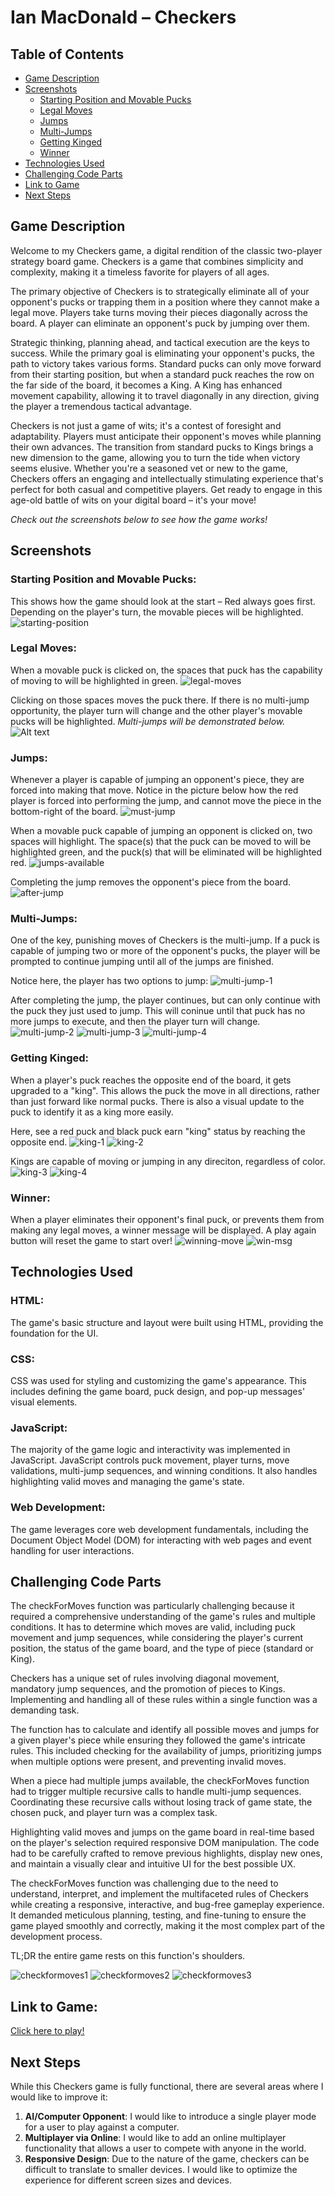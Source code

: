 # Ian MacDonald – Checkers

## Table of Contents
- [Game Description](#game-description)
- [Screenshots](#screenshots)
    - [Starting Position and Movable Pucks](#starting-position-and-movable-pucks)
    - [Legal Moves](#legal-moves)
    - [Jumps](#jumps)
    - [Multi-Jumps](#multi-jumps)
    - [Getting Kinged](#getting-kinged)
    - [Winner](#winner)
- [Technologies Used](#technologies-used)
- [Challenging Code Parts](#challenging-code-parts)
- [Link to Game](#link-to-game)
- [Next Steps](#next-steps)

## Game Description
Welcome to my Checkers game, a digital rendition of the classic two-player strategy board game. Checkers is a game that combines simplicity and complexity, making it a timeless favorite for players of all ages.

The primary objective of Checkers is to strategically eliminate all of your opponent's pucks or trapping them in a position where they cannot make a legal move. Players take turns moving their pieces diagonally across the board. A player can eliminate an opponent's puck by jumping over them. 

Strategic thinking, planning ahead, and tactical execution are the keys to success. While the primary goal is eliminating your opponent's pucks, the path to victory takes various forms. Standard pucks can only move forward from their starting position, but when a standard puck reaches the row on the far side of the board, it becomes a King. A King has enhanced movement capability, allowing it to travel diagonally in any direction, giving the player a tremendous tactical advantage. 

Checkers is not just a game of wits; it's a contest of foresight and adaptability. Players must anticipate their opponent's moves while planning their own advances. The transition from standard pucks to Kings brings a new dimension to the game, allowing you to turn the tide when victory seems elusive. Whether you're a seasoned vet or new to the game, Checkers offers an engaging and intellectually stimulating experience that's perfect for both casual and competitive players. Get ready to engage in this age-old battle of wits on your digital board – it's your move!

*Check out the screenshots below to see how the game works!*

## Screenshots 
### Starting Position and Movable Pucks: 
This shows how the game should look at the start – Red always goes first. Depending on the player's turn, the movable pieces will be highlighted. 
![starting-position](assets/starting-position.png)


### Legal Moves:
When a movable puck is clicked on, the spaces that puck has the capability of moving to will be highlighted in green. 
![legal-moves](assets/legal-moves.png)

Clicking on those spaces moves the puck there. If there is no multi-jump opportunity, the player turn will change and the other player's movable pucks will be highlighted. 
*Multi-jumps will be demonstrated below.*
![Alt text](assets/puck-after-move.png)

### Jumps:
Whenever a player is capable of jumping an opponent's piece, they are forced into making that move. Notice in the picture below how the red player is forced into performing the jump, and cannot move the piece in the bottom-right of the board. 
![must-jump](assets/must-jump.png)

When a movable puck capable of jumping an opponent is clicked on, two spaces will highlight. The space(s) that the puck can be moved to will be highlighted green, and the puck(s) that will be eliminated will be highlighted red. 
![jumps-available](assets/jumps-available.png)

Completing the jump removes the opponent's piece from the board.
![after-jump](assets/post-jump.png)

### Multi-Jumps:
One of the key, punishing moves of Checkers is the multi-jump. If a puck is capable of jumping two or more of the opponent's pucks, the player will be prompted to continue jumping until all of the jumps are finished.  

Notice here, the player has two options to jump:
![multi-jump-1](assets/multi-jump-1.png)

After completing the jump, the player continues, but can only continue with the puck they just used to jump. This will coninue until that puck has no more jumps to execute, and then the player turn will change.
![multi-jump-2](assets/multi-jump-2.png)
![multi-jump-3](assets/multi-jump-3.png)
![multi-jump-4](assets/multi-jump-4.png)

### Getting Kinged:
When a player's puck reaches the opposite end of the board, it gets upgraded to a "king". This allows the puck the move in all directions, rather than just forward like normal pucks. There is also a visual update to the puck to identify it as a king more easily. 

Here, see a red puck and black puck earn "king" status by reaching the opposite end. 
![king-1](assets/king-1.png)
![king-2](assets/king-2.png)

Kings are capable of moving or jumping in any direciton, regardless of color.
![king-3](assets/king-3.png)
![king-4](assets/king-4.png)


### Winner:
When a player eliminates their opponent's final puck, or prevents them from making any legal moves, a winner message will be displayed. A play again button will reset the game to start over! 
![winning-move](assets/win-1.png)
![win-msg](assets/win-2.png)


## Technologies Used
### HTML: 
The game's basic structure and layout were built using HTML, providing the foundation for the UI.

### CSS:
CSS was used for styling and customizing the game's appearance. This includes defining the game board, puck design, and pop-up messages' visual elements.

### JavaScript:
The majority of the game logic and interactivity was implemented in JavaScript. JavaScript controls puck movement, player turns, move validations, multi-jump sequences, and winning conditions. It also handles highlighting valid moves and managing the game's state.

### Web Development:
The game leverages core web development fundamentals, including the Document Object Model (DOM) for interacting with web pages and event handling for user interactions.

## Challenging Code Parts 
The checkForMoves function was particularly challenging because it required a comprehensive understanding of the game's rules and multiple conditions. It has to determine which moves are valid, including puck movement and jump sequences, while considering the player's current position, the status of the game board, and the type of piece (standard or King).

Checkers has a unique set of rules involving diagonal movement, mandatory jump sequences, and the promotion of pieces to Kings. Implementing and handling all of these rules within a single function was a demanding task.

The function has to calculate and identify all possible moves and jumps for a given player's piece while ensuring they followed the game's intricate rules. This included checking for the availability of jumps, prioritizing jumps when multiple options were present, and preventing invalid moves.

When a piece had multiple jumps available, the checkForMoves function had to trigger multiple recursive calls to handle multi-jump sequences. Coordinating these recursive calls without losing track of game state, the chosen puck, and player turn was a complex task.

Highlighting valid moves and jumps on the game board in real-time based on the player's selection required responsive DOM manipulation. The code had to be carefully crafted to remove previous highlights, display new ones, and maintain a visually clear and intuitive UI for the best possible UX.

The checkForMoves function was challenging due to the need to understand, interpret, and implement the multifaceted rules of Checkers while creating a responsive, interactive, and bug-free gameplay experience. It demanded meticulous planning, testing, and fine-tuning to ensure the game played smoothly and correctly, making it the most complex part of the development process.

TL;DR the entire game rests on this function's shoulders.

![checkformoves1](assets/checkformoves1.png)
![checkformoves2](assets/checkformoves2.png)
![checkformoves3](assets/checkformoves3.png)

## Link to Game:
[Click here to play!](https://ianpetercreative.github.io/checkers/)


## Next Steps 
While this Checkers game is fully functional, there are several areas where I would like to improve it:
1. **AI/Computer Opponent**: I would like to introduce a single player mode for a user to play against a computer.
2. **Multiplayer via Online**: I would like to add an online multiplayer functionality that allows a user to compete with anyone in the world. 
3. **Responsive Design**: Due to the nature of the game, checkers can be difficult to translate to smaller devices. I would like to optimize the experience for different screen sizes and devices. 

